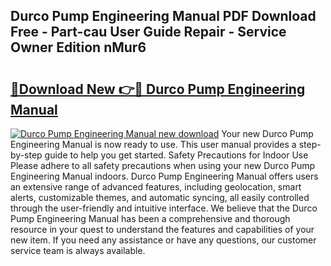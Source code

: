 ## Durco Pump Engineering Manual PDF Download Free - Part-cau User Guide Repair - Service Owner Edition nMur6

# <h2><a href="http://bc37576.oget.top/?id=Durco+Pump+Engineering+Manual">🔗Download New 👉🔴 Durco Pump Engineering Manual</a></h2>

[![Durco Pump Engineering Manual new download](https://i.imgur.com/5g1atiW.png)](http://bc37576.oget.top/?id=Durco+Pump+Engineering+Manual)
Your new Durco Pump Engineering Manual is now ready to use. This user manual provides a step-by-step guide to help you get started. Safety Precautions for Indoor Use Please adhere to all safety precautions when using your new Durco Pump Engineering Manual indoors. Durco Pump Engineering Manual offers users an extensive range of advanced features, including geolocation, smart alerts, customizable themes, and automatic syncing, all easily controlled through the user-friendly and intuitive interface. We believe that the Durco Pump Engineering Manual has been a comprehensive and thorough resource in your quest to understand the features and capabilities of your new item. If you need any assistance or have any questions, our customer service team is always available.
